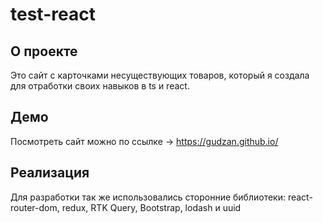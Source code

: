 # test-react

## О проекте

Это сайт с карточками несуществующих товаров, который я создала для отработки своих навыков в ts и react.

## Демо

Посмотреть сайт можно по ссылке → https://gudzan.github.io/

## Реализация

Для разработки так же использовались сторонние библиотеки: react-router-dom, redux, RTK Query, Bootstrap, lodash и uuid